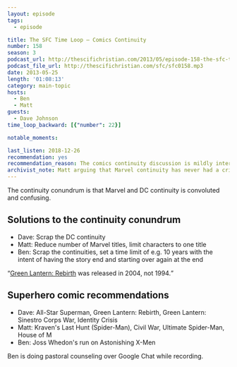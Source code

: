 ```yaml
---
layout: episode
tags:
  - episode

title: The SFC Time Loop – Comics Continuity
number: 158
season: 3
podcast_url: http://thescifichristian.com/2013/05/episode-158-the-sfc-time-loop-comics-continuity/
podcast_file_url: http://thescifichristian.com/sfc/sfc0158.mp3
date: 2013-05-25
length: '01:08:13'
category: main-topic
hosts:
  - Ben
  - Matt
guests:
  - Dave Johnson
time_loop_backward: [{"number": 22}]

notable_moments:

last_listen: 2018-12-26
recommendation: yes
recommendation_reason: The comics continuity discussion is mildly interesting, but there are some great moments including Ben's idea for fixing continuity and the post-end music singalong.
archivist_note: Matt arguing that Marvel continuity has never had a crisis is a semantics game. For example, <a href="https://en.m.wikipedia.org/wiki/Heroes_Reborn_(comics)">Heroes Reborn</a> is totally a crisis, even though it was branded as a "rebirth"
---
```

The continuity conundrum is that Marvel and DC continuity is convoluted and confusing.

## Solutions to the continuity conundrum
- Dave: Scrap the DC continuity
- Matt: Reduce number of Marvel titles, limit characters to one title
- Ben: Scrap the continuities, set a time limit of e.g. 10 years with the intent of having the story end and starting over again at the end

<q class="archivist"><a href="https://en.m.wikipedia.org/wiki/Green_Lantern:_Rebirth"  class="link-obvious">Green Lantern: Rebirth</a> was released in 2004, not 1994.</q>

## Superhero comic recommendations
- Dave: All-Star Superman, Green Lantern: Rebirth, Green Lantern: Sinestro Corps War, Identity Crisis
- Matt: Kraven's Last Hunt (Spider-Man), Civil War, Ultimate Spider-Man, House of M
- Ben: Joss Whedon's run on Astonishing X-Men

Ben is doing pastoral counseling over Google Chat while recording.